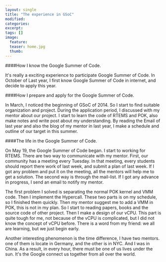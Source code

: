 ```yaml
---
layout: single
title: "The experience in GSoC"
modified:
categories: 
excerpt:
tags: []
image:
  feature:
  teaser: home.jpg
  thumb:
---
```

####How I know the Google Summer of Code.

It's really a exciting experience to participate Google Summer of Code. In October of Last year, I first know Google Summer of Code in internet, and decide to apply this year. 

####How I prepare and apply for the Google Summer of Code.

In March, I noticed the beginning of GSoC of 2014. So I start to find suitable organization and project. During the application period, I discussed with my mentor about our project.  I start to learn the code of RTEMS and POK, also make notes and write post about my understanding. By reading the Email of last year and also the blog of my mentor in last year, I make a schedule and outline of our target in this summer. 

####The life in the Google Summer of Code.

On May 19, the Google Summer of Code began. I start to working for RTEMS. There are two way to communicate with my mentor. First, our community has a meeting every Tuesday. In that meeting, every students should report there work of last week, and submit a plan of last week. If I got any problem and put it on the meeting, all the mentors will help me to get a solution. The second way is through the mail-list. If I got any advance in progress, I send an email to notify my mentor. 

The first problem I solved is separating the normal POK kernel and VMM code. Then I implement the Hypercall. These two parts is on my schedule, so I finished them quickly. Then my mentor suggest me to add a VMM in POK, this is not in my plan. So I start to reading papers, books and the source code of other project. Then I make a design of our vCPU. This part is quite tough for me, not because of the vCPU is complicated, but I did not know the concept of vCPU before. There is a word from my friend: we all are learning, but we just begin early. 

Another interesting phenomenon is the time difference, I have two mentors. one of them is locate in Germany, and the other is in NYC. And I was in China. As a result, in every hour, there must be one of us lives under the sun. It's the Google connect us together from all over the world. 
